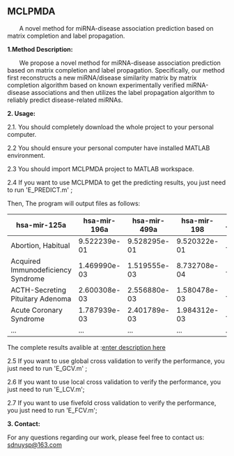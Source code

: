 
## MCLPMDA<br> 

&#160; &#160; &#160; &#160;A novel method for miRNA-disease association prediction based on matrix completion and label propagation.<br>

**1.Method Description:** 

&#160; &#160; &#160; &#160;We propose a novel method for miRNA-disease association prediction based on matrix completion and label propagation. Specifically, our method first reconstructs a new miRNA/disease similarity matrix by matrix completion algorithm based on known experimentally verified miRNA-disease associations and then utilizes the label propagation algorithm to reliably predict disease-related miRNAs.  

**2. Usage:**

  2.1.  You should completely download the whole project to your personal computer.
  
  2.2 You should ensure your personal computer have installed MATLAB environment.
  
  2.3 You should import MCLPMDA project to MATLAB workspace.
  
  2.4 If you want to use MCLPMDA to get the predicting results, you just need to run 'E_PREDICT.m' ;
  
  Then, The program will output files as follows:
  
  | hsa-mir-125a                       | hsa-mir-196a | hsa-mir-499a | hsa-mir-198  | ... |
| ---------------------------------- | ------------ | ------------ | ------------ | --- |
| Abortion, Habitual                 | 9.522239e-01 | 9.528295e-01 | 9.520322e-01 | ... |
| Acquired Immunodeficiency Syndrome | 1.469990e-03 | 1.519555e-03 | 8.732708e-04 | ... |
| ACTH-Secreting Pituitary Adenoma   | 2.600308e-03 | 2.556880e-03 | 1.580478e-03 | ... |
| Acute Coronary Syndrome            | 1.787939e-03 | 2.401789e-03 | 1.984312e-03 | ... |
| ...                                | ...          | ...          | ...          | ... |

The complete  results avalible at :[enter description here](https://github.com/ShengPengYu/MCLPMDA/blob/master/results/predict_result.txt)

  2.5 If you want to use global cross validation to verify the performance, you just need to run 'E_GCV.m' ;
  
  2.6 If you want to use local cross validation to verify the performance, you just need to run 'E_LCV.m'; 
  
  2.7 If you want to use fivefold cross validation to verify the performance, you just need to run 'E_FCV.m'; 
  

**3. Contact:**

For any questions regarding our work, please feel free to contact us: sdnuysp@163.com 
